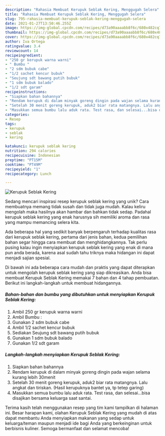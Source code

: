 ```yaml
---
description: "Rahasia Membuat Kerupuk Seblak Kering, Menggugah Selera"
title: "Rahasia Membuat Kerupuk Seblak Kering, Menggugah Selera"
slug: 795-rahasia-membuat-kerupuk-seblak-kering-menggugah-selera
date: 2021-01-27T13:50:46.255Z
image: https://img-global.cpcdn.com/recipes/d73a90aaaabb8f6c/680x482cq70/kerupuk-seblak-kering-foto-resep-utama.jpg
thumbnail: https://img-global.cpcdn.com/recipes/d73a90aaaabb8f6c/680x482cq70/kerupuk-seblak-kering-foto-resep-utama.jpg
cover: https://img-global.cpcdn.com/recipes/d73a90aaaabb8f6c/680x482cq70/kerupuk-seblak-kering-foto-resep-utama.jpg
author: Iva Ortega
ratingvalue: 3.4
reviewcount: 14
recipeingredient:
- "250 gr kerupuk warna warni"
- " Bumbu "
- "2 sdm bubuk cabe"
- "1/2 sachet kencur bubuk"
- "Seujung sdt bawang putih bubuk"
- "1 sdm bubuk balado"
- "1/2 sdt garam"
recipeinstructions:
- "Siapkan bahan bahannya"
- "Rendam kerupuk di dalam minyak goreng dingin pada wajan selama kurang lebih 30menit"
- "Setelah 30 menit goreng kerupuk, aduk2 biar rata matangnya. Lalu angkat dan tiriskan. (Hasil kerupuknya bantet ya, tp tetep garing)"
- "Masukkan semua bumbu lalu aduk rata. Test rasa, dan selesai...bisa disajikan bersama keluarga saat santai."
categories:
- Resep
tags:
- kerupuk
- seblak
- kering

katakunci: kerupuk seblak kering 
nutrition: 294 calories
recipecuisine: Indonesian
preptime: "PT15M"
cooktime: "PT49M"
recipeyield: "1"
recipecategory: Lunch

---
```



![Kerupuk Seblak Kering](https://img-global.cpcdn.com/recipes/d73a90aaaabb8f6c/680x482cq70/kerupuk-seblak-kering-foto-resep-utama.jpg)

Sedang mencari inspirasi resep kerupuk seblak kering yang unik? Cara membuatnya memang tidak susah dan tidak juga mudah. Kalau keliru mengolah maka hasilnya akan hambar dan bahkan tidak sedap. Padahal kerupuk seblak kering yang enak harusnya sih memiliki aroma dan rasa yang mampu memancing selera kita.



Ada beberapa hal yang sedikit banyak berpengaruh terhadap kualitas rasa dari kerupuk seblak kering, pertama dari jenis bahan, kedua pemilihan bahan segar hingga cara membuat dan menghidangkannya. Tak perlu pusing kalau ingin menyiapkan kerupuk seblak kering yang enak di mana pun anda berada, karena asal sudah tahu triknya maka hidangan ini dapat menjadi sajian spesial.


Di bawah ini ada beberapa cara mudah dan praktis yang dapat diterapkan untuk mengolah kerupuk seblak kering yang siap dikreasikan. Anda bisa membuat Kerupuk Seblak Kering memakai 7 bahan dan 4 tahap pembuatan. Berikut ini langkah-langkah untuk membuat hidangannya.

<!--inarticleads1-->

##### Bahan-bahan dan bumbu yang dibutuhkan untuk menyiapkan Kerupuk Seblak Kering:

1. Ambil 250 gr kerupuk warna warni
1. Ambil  Bumbu :
1. Gunakan 2 sdm bubuk cabe
1. Ambil 1/2 sachet kencur bubuk
1. Sediakan Seujung sdt bawang putih bubuk
1. Gunakan 1 sdm bubuk balado
1. Gunakan 1/2 sdt garam




<!--inarticleads2-->

##### Langkah-langkah menyiapkan Kerupuk Seblak Kering:

1. Siapkan bahan bahannya
1. Rendam kerupuk di dalam minyak goreng dingin pada wajan selama kurang lebih 30menit
1. Setelah 30 menit goreng kerupuk, aduk2 biar rata matangnya. Lalu angkat dan tiriskan. (Hasil kerupuknya bantet ya, tp tetep garing)
1. Masukkan semua bumbu lalu aduk rata. Test rasa, dan selesai...bisa disajikan bersama keluarga saat santai.




Terima kasih telah menggunakan resep yang tim kami tampilkan di halaman ini. Besar harapan kami, olahan Kerupuk Seblak Kering yang mudah di atas dapat membantu Anda menyiapkan makanan yang sedap untuk keluarga/teman maupun menjadi ide bagi Anda yang berkeinginan untuk berbisnis kuliner. Semoga bermanfaat dan selamat mencoba!
